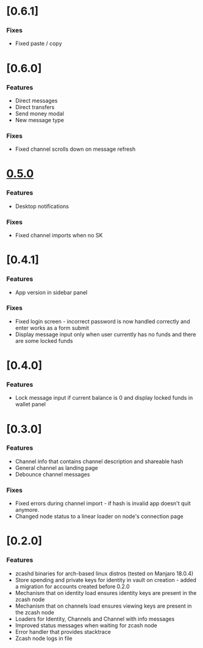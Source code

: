 <a name="0.6.1"></a>
# [0.6.1]

### Fixes

* Fixed paste / copy 

<a name="0.6.0"></a>
# [0.6.0]

### Features

* Direct messages
* Direct transfers
* Send money modal
* New message type

### Fixes

* Fixed channel scrolls down on message refresh

<a name="0.5.0"></a>
# [0.5.0](TBR)

### Features

* Desktop notifications

### Fixes

* Fixed channel imports when no SK

<a name="0.4.1"></a>
# [0.4.1]

### Features

* App version in sidebar panel

### Fixes

* Fixed login screen - incorrect password is now handled correctly and enter works as a form submit
* Display message input only when user currently has no funds and there are some locked funds

<a name="0.4.0"></a>
# [0.4.0]


### Features

* Lock message input if current balance is 0 and display locked funds in wallet panel

<a name="0.3.0"></a>
# [0.3.0]


### Features

* Channel info that contains channel description and shareable hash
* General channel as landing page
* Debounce channel messages

### Fixes

* Fixed errors during channel import - if hash is invalid app doesn't quit anymore.
* Changed node status to a linear loader on node's connection page

<a name="0.2.0"></a>
# [0.2.0]


### Features

* zcashd binaries for arch-based linux distros (tested on Manjaro 18.0.4)
* Store spending and private keys for identity in vault on creation - added a migration for accounts created before 0.2.0
* Mechanism that on identity load ensures identity keys are present in the zcash node
* Mechanism that on channels load ensures viewing keys are present in the zcash node
* Loaders for Identity, Channels and Channel with info messages
* Improved status messages when waiting for zcash node
* Error handler that provides stacktrace
* Zcash node logs in file
